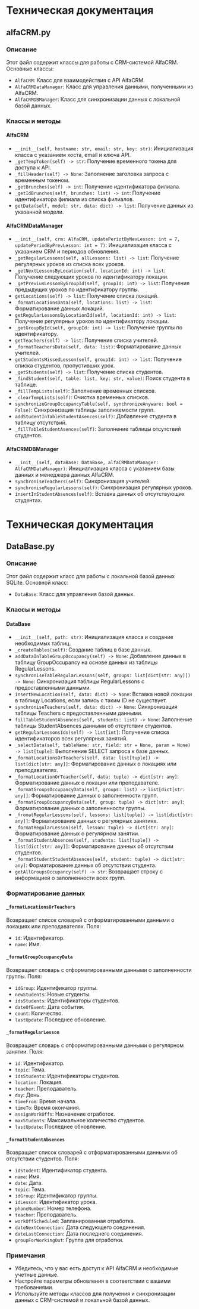# Техническая документация

## alfaCRM.py

### Описание

Этот файл содержит классы для работы с CRM-системой AlfaCRM. Основные классы:

- `AlfaCRM`: Класс для взаимодействия с API AlfaCRM.
- `AlfaCRMDataManager`: Класс для управления данными, полученными из AlfaCRM.
- `AlfaCRMDBManager`: Класс для синхронизации данных с локальной базой данных.

### Классы и методы

#### AlfaCRM

- `__init__(self, hostname: str, email: str, key: str)`: Инициализация класса с указанием хоста, email и ключа API.
- `_getTempToken(self) -> str`: Получение временного токена для доступа к API.
- `_fillHeader(self) -> None`: Заполнение заголовка запроса с временным токеном.
- `_getBrunches(self) -> int`: Получение идентификатора филиала.
- `_getIdBrunches(self, brunches: list) -> int`: Получение идентификатора филиала из списка филиалов.
- `getData(self, model: str, data: dict) -> list`: Получение данных из указанной модели.

#### AlfaCRMDataManager

- `__init__(self, crm: AlfaCRM, updatePeriotByNexLesson: int = 7, updatePeriodByPrevLesson: int = 7)`: Инициализация класса с указанием CRM и периодов обновления.
- `_getRegularLessons(self, allLessons: list) -> list`: Получение регулярных уроков из списка всех уроков.
- `_getNextLessonsByLocation(self, locationId: int) -> list`: Получение следующих уроков по идентификатору локации.
- `_getPreviusLessonByGroupId(self, groupId: int) -> list`: Получение предыдущих уроков по идентификатору группы.
- `getLocations(self) -> list`: Получение списка локаций.
- `_formatLocationsData(self, locations: list) -> list`: Форматирование данных локаций.
- `getRegularLessonsByLocationId(self, locationId: int) -> list`: Получение регулярных уроков по идентификатору локации.
- `_getGroupById(self, groupId: int) -> list`: Получение группы по идентификатору.
- `getTeachers(self) -> list`: Получение списка учителей.
- `_formatTeachersData(self, data: list)`: Форматирование данных учителей.
- `getStudentsMissedLesson(self, groupId: int) -> list`: Получение списка студентов, пропустивших урок.
- `_getStudents(self) -> list`: Получение списка студентов.
- `_findStudent(self, table: list, key: str, value)`: Поиск студента в таблице.
- `_fillTempLists(self)`: Заполнение временных списков.
- `_clearTempLists(self)`: Очистка временных списков.
- `synchronizeGroupOccupancyTable(self, synchronizeAnyware: bool = False)`: Синхронизация таблицы заполняемости групп.
- `addStudentInTableStudentAsences(self)`: Добавление студента в таблицу отсутствий.
- `_fillTableStudentAsences(self)`: Заполнение таблицы отсутствий студентов.

#### AlfaCRMDBManager

- `__init__(self, dataBase: DataBase, alfaCRMDataManager: AlfaCRMDataManager)`: Инициализация класса с указанием базы данных и менеджера данных AlfaCRM.
- `synchroniseTeachers(self)`: Синхронизация учителей.
- `synchroniseRegularLessons(self)`: Синхронизация регулярных уроков.
- `insertInStudentAbsences(self)`: Вставка данных об отсутствующих студентах.

# Техническая документация

## DataBase.py

### Описание

Этот файл содержит класс для работы с локальной базой данных SQLite. Основной класс:

- `DataBase`: Класс для управления базой данных.

### Классы и методы

#### DataBase

- `__init__(self, path: str)`: Инициализация класса и создание необходимых таблиц.
- `_createTables(self)`: Создание таблиц в базе данных.
- `addDataInTableGroupOccupancy(self) -> None`: Добавление данных в таблицу GroupOccupancy на основе данных из таблицы RegularLessons.
- `synchroniseTableRegularLessons(self, groups: list[dict[str: any]]) -> None`: Синхронизация таблицы RegularLessons с предоставленными данными.
- `insertNewLocation(self, data: dict) -> None`: Вставка новой локации в таблицу Locations, если запись с таким ID не существует.
- `synchroniseTeachers(self, data: dict) -> None`: Синхронизация таблицы Teachers с предоставленными данными.
- `fillTableStudentAbsences(self, students: list) -> None`: Заполнение таблицы StudentAbsences данными об отсутствии студентов.
- `getRegularLessonsIds(self) -> list[int]`: Получение списка идентификаторов всех регулярных занятий.
- `_selectData(self, tableName: str, field: str = None, param = None) -> list[tuple]`: Выполнение SELECT запроса к базе данных.
- `_formatLocationsOrTeachers(self, data: list[tuple]) -> list[dict[str: any]]`: Форматирование данных о локациях или преподавателях.
- `_formatLocationOrTeacher(self, data: tuple) -> dict[str: any]`: Форматирование данных о локации или преподавателе.
- `_formatGroupsOccupancyData(self, groups: list) -> list[dict[str: any]]`: Форматирование данных о заполненности групп.
- `_formatGroupOccupancyData(self, group: tuple) -> dict[str: any]`: Форматирование данных о заполненности группы.
- `_fromatRegularLessons(self, lessons: list[tuple]) -> list[dict[str: any]]`: Форматирование данных о регулярных занятиях.
- `_formatRegularLesson(self, lesson: tuple) -> dict[str: any]`: Форматирование данных о регулярном занятии.
- `_formatStudentAbsences(self, students: list[tuple]) -> list[dict[str: any]]`: Форматирование данных об отсутствии студентов.
- `_formatStudentStudentAbsences(self, student: tuple) -> dict[str: any]`: Форматирование данных об отсутствии студента.
- `getAllGroupsOccupancy(self) -> str`: Возвращает строку с информацией о заполненности всех групп.

### Форматирование данных

#### `_formatLocationsOrTeachers`

Возвращает список словарей с отформатированными данными о локациях или преподавателях. Поля:

- `id`: Идентификатор.
- `name`: Имя.

#### `_formatGroupOccupancyData`

Возвращает словарь с отформатированными данными о заполненности группы. Поля:

- `idGroup`: Идентификатор группы.
- `newStudents`: Новые студенты.
- `idsStudents`: Идентификаторы студентов.
- `dateOfEvent`: Дата события.
- `count`: Количество.
- `lastUpdate`: Последнее обновление.

#### `_formatRegularLesson`

Возвращает словарь с отформатированными данными о регулярном занятии. Поля:

- `id`: Идентификатор.
- `topic`: Тема.
- `idsStudents`: Идентификаторы студентов.
- `location`: Локация.
- `teacher`: Преподаватель.
- `day`: День.
- `timeFrom`: Время начала.
- `timeTo`: Время окончания.
- `assignWorkOffs`: Назначение отработок.
- `maxStudents`: Максимальное количество студентов.
- `lastUpdate`: Последнее обновление.

#### `_formatStudentAbsences`

Возвращает список словарей с отформатированными данными об отсутствии студентов. Поля:

- `idStudent`: Идентификатор студента.
- `name`: Имя.
- `date`: Дата.
- `topic`: Тема.
- `idGroup`: Идентификатор группы.
- `idLesson`: Идентификатор урока.
- `phoneNumber`: Номер телефона.
- `teacher`: Преподаватель.
- `workOffScheduled`: Запланированная отработка.
- `dateNextConnection`: Дата следующего соединения.
- `dateLastConnection`: Дата последнего соединения.
- `groupForWorkingOut`: Группа для отработки.

### Примечания

- Убедитесь, что у вас есть доступ к API AlfaCRM и необходимые учетные данные.
- Настройте параметры обновления в соответствии с вашими требованиями.
- Используйте методы классов для получения и синхронизации данных с CRM-системой и локальной базой данных.